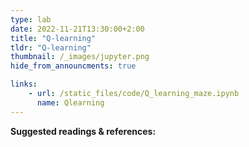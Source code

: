 ```yaml
---
type: lab
date: 2022-11-21T13:30:00+2:00
title: "Q-learning"
tldr: "Q-learning"
thumbnail: /_images/jupyter.png
hide_from_announcments: true

links: 
    - url: /static_files/code/Q_learning_maze.ipynb
      name: Qlearning
---
```

**Suggested readings & references:**

